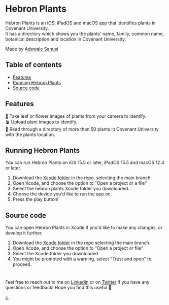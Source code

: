 # Hebron Plants

Hebron Plants is an iOS, iPadOS and macOS app that identifies plants in Covenant University.<br> It has a directory which shows you the plants' name, family, common name, botanical description and location in Covenant University.

Made by [Adewale Sanusi](https://twitter.com/A_4_Ade)

## Table of contents

- [Features](#features)
- [Running Hebron Plants](#running-hebron-plants)
- [Source code](#source-code)

## Features

📸 Take leaf or flower images of plants from your camera to identify.<br> 🪴 Upload plant images to identify. <br> 📖 Read through a directory of more than 50 plants in Covenant University with the plants location. <br>

## Running Hebron Plants
You can run Hebron Plants on iOS 15.5 or later, iPadOS 15.5 and macOS 12.4 or later.
1. Download the [Xcode folder](https://github.com/9T9AD/Hebron-Plants) in the repo, selecting the main branch.
2. Open Xcode, and choose the option to "Open a project or a file"
3. Select the hebron plants Xcode folder you downloaded.
4. Choose the device you'd like to run the app on.
5. Press the play button!

<!--
## Installing Hebron Plants
You can install Hebron Plants on macOS 11.6 or later.
1. [Click here](https://github.com/alyssaxuu/later/raw/master/Later.dmg) to download the latest version. You can also download the [Later.dmg](https://github.com/alyssaxuu/later/blob/master/Later.dmg) file from this repo.
2.  Drag the Later app into the Applications folder.
3.  Right click while holding the Control key on the Later app, and select "Open" from the context menu.
4. You will be prompted with an alert saying that the app can't be opened because Apple cannot check it for malicious software (it's not signed). You can open it anyway by clicking "Open".
5. Later will open as an item on your menu bar.
-->

<!-- You can read the [FAQ](https://#) if you have any questions. -->

## Source code
You can open Hebron Plants in Xcode if you'd like to make any changes, or develop it further.
1. Download the [Xcode folder](https://github.com/9T9AD/Hebron-Plants) in the repo selecting the main branch.
2. Open Xcode, and choose the option to "Open a project or file"
3. Select the Xcode folder you downloaded
4. You might be prompted with a warning, select "Trust and open" to proceed.

#

Feel free to reach out to me on [Linkedin](https://bit.ly/AdewaleSanusi) or on [Twitter](https://twitter.com/A_4_Ade) if you have any questions or feedback! Hope you find this useful 💜

<!-- - [Installing Hebron Plants](#installing-hebron-plants) -->

[🔝](#hebron-plants)
